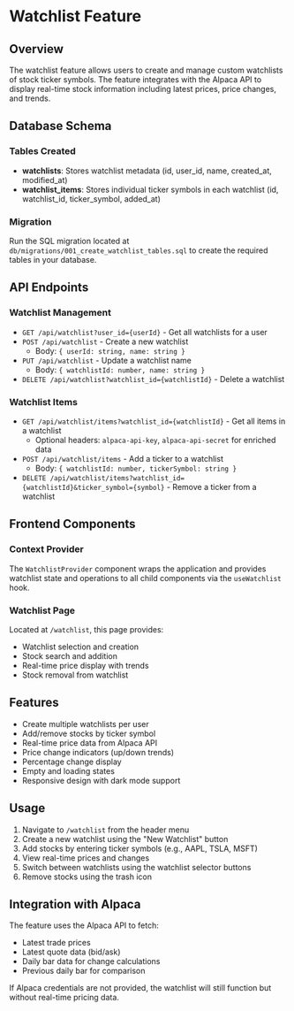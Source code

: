 # Watchlist Feature

## Overview
The watchlist feature allows users to create and manage custom watchlists of stock ticker symbols. The feature integrates with the Alpaca API to display real-time stock information including latest prices, price changes, and trends.

## Database Schema

### Tables Created
- **watchlists**: Stores watchlist metadata (id, user_id, name, created_at, modified_at)
- **watchlist_items**: Stores individual ticker symbols in each watchlist (id, watchlist_id, ticker_symbol, added_at)

### Migration
Run the SQL migration located at `db/migrations/001_create_watchlist_tables.sql` to create the required tables in your database.

## API Endpoints

### Watchlist Management
- `GET /api/watchlist?user_id={userId}` - Get all watchlists for a user
- `POST /api/watchlist` - Create a new watchlist
  - Body: `{ userId: string, name: string }`
- `PUT /api/watchlist` - Update a watchlist name
  - Body: `{ watchlistId: number, name: string }`
- `DELETE /api/watchlist?watchlist_id={watchlistId}` - Delete a watchlist

### Watchlist Items
- `GET /api/watchlist/items?watchlist_id={watchlistId}` - Get all items in a watchlist
  - Optional headers: `alpaca-api-key`, `alpaca-api-secret` for enriched data
- `POST /api/watchlist/items` - Add a ticker to a watchlist
  - Body: `{ watchlistId: number, tickerSymbol: string }`
- `DELETE /api/watchlist/items?watchlist_id={watchlistId}&ticker_symbol={symbol}` - Remove a ticker from a watchlist

## Frontend Components

### Context Provider
The `WatchlistProvider` component wraps the application and provides watchlist state and operations to all child components via the `useWatchlist` hook.

### Watchlist Page
Located at `/watchlist`, this page provides:
- Watchlist selection and creation
- Stock search and addition
- Real-time price display with trends
- Stock removal from watchlist

## Features
- Create multiple watchlists per user
- Add/remove stocks by ticker symbol
- Real-time price data from Alpaca API
- Price change indicators (up/down trends)
- Percentage change display
- Empty and loading states
- Responsive design with dark mode support

## Usage

1. Navigate to `/watchlist` from the header menu
2. Create a new watchlist using the "New Watchlist" button
3. Add stocks by entering ticker symbols (e.g., AAPL, TSLA, MSFT)
4. View real-time prices and changes
5. Switch between watchlists using the watchlist selector buttons
6. Remove stocks using the trash icon

## Integration with Alpaca
The feature uses the Alpaca API to fetch:
- Latest trade prices
- Latest quote data (bid/ask)
- Daily bar data for change calculations
- Previous daily bar for comparison

If Alpaca credentials are not provided, the watchlist will still function but without real-time pricing data.
